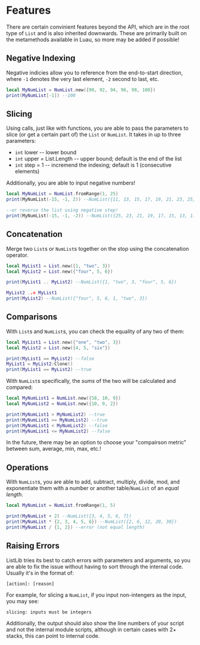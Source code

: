 # Features

There are certain convinient features beyond the API, which are in the root type of `List` and is also inherited downwards. These are primarily built on the metamethods available in Luau, so more may be added if possible!

## Negative Indexing
Negative indicies allow you to reference from the end-to-start direction, where `-1` denotes the very last element, `-2` second to last, etc.

```lua
local MyNumList = NumList.new({90, 92, 94, 96, 98, 100})
print(MyNumList[-1]) --100
```

## Slicing
Using calls, just like with functions, you are able to pass the parameters to slice (or get a certain part of) the `List` or `NumList`. It takes in up to three parameters:
* `int` lower -- lower bound
* `int` upper = List.Length -- upper bound; default is the end of the list
* `int` step = 1 -- incremend the indexing; default is 1 (consecutive elements)

Additionally, you are able to input negative numbers!

```lua
local MyNumList = NumList.fromRange(1, 25)
print(MyNumList(-15, -1, 2)) --NumList({11, 13, 15, 17, 19, 21, 23, 25})

--or reverse the list using negative step!
print(MyNumList(-15, -1, -2)) --NumList({25, 23, 21, 19, 17, 15, 13, 11})
```
## Concatenation
Merge two `List`s or `NumList`s together on the stop using the concatenation operator.

```lua
local MyList1 = List.new({1, "two", 3})
local MyList2 = List.new({"four", 5, 6})

print(MyList1 .. MyList2) --NumList({1, "two", 3, "four", 5, 6})

MyList2 ..= MyList1
print(MyList2) --NumList({"four", 5, 6, 1, "two", 3})
```
## Comparisons
With `List`s and `NumList`s, you can check the equality of any two of them:

```lua
local MyList1 = List.new({"one", "two", 3})
local MyList2 = List.new({4, 5, "six"})

print(MyList1 == MyList2) --false
MyList1 = MyList2:Clone()
print(MyList1 == MyList2) --true
```

With `NumList`s specifically, the *sums* of the two will be calculated and compared:

```lua
local MyNumList1 = NumList.new({58, 10, 9})
local MyNumList2 = NumList.new({10, 9, 2})

print(MyNumList1 > MyNumList2) --true
print(MyNumList1 >= MyNumList2) --true
print(MyNumList1 < MyNumList2) --false
print(MyNumList1 <= MyNumList2) --false
```

In the future, there may be an option to choose your "compairson metric" between sum, average, min, max, etc.!

## Operations
With `NumList`s, you are able to add, subtract, multiply, divide, mod, and exponentiate them with a number or another table/`NumList` of an *equal length*.

```lua
local MyNumList = NumList.fromRange(1, 5)

print(MyNumList + 2) --NumList({3, 4, 5, 6, 7})
print(MyNumList * {2, 3, 4, 5, 6}) --NumList({2, 6, 12, 20, 30})
print(MyNumList / {1, 2}) --error (not equal length)
```
## Raising Errors
ListLib tries its best to catch errors with parameters and arguments, so you are able to fix the issue without having to sort through the internal code. Usually it's in the format of:

```
[action]: [reason]
```
For example, for slicing a `NumList`, if you input non-intengers as the input, you may see:

```
slicing: inputs must be integers
```
Additionally, the output should also show the line numbers of your script and not the internal module scripts, although in certain cases with 2+ stacks, this can point to internal code.
